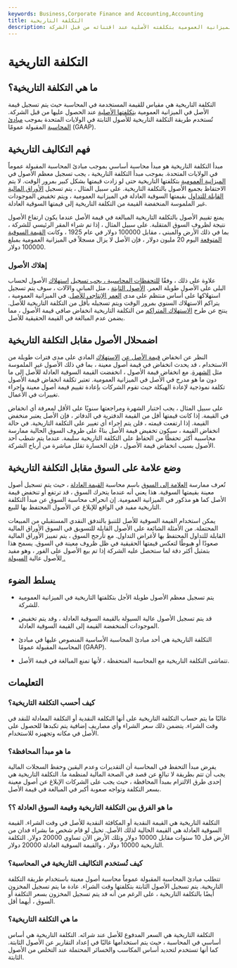 ```yaml
---
keywords: Business,Corporate Finance and Accounting,Accounting
title: التكلفة التاريخية
description: التكلفة التاريخية هي مقياس للقيمة المستخدمة في المحاسبة حيث يتم تسجيل الأصل في الميزانية العمومية بتكلفته الأصلية عند اقتنائه من قبل الشركة.
---
```


# التكلفة التاريخية
## ما هي التكلفة التاريخية؟

التكلفة التاريخية هي مقياس للقيمة المستخدمة في المحاسبة حيث يتم تسجيل قيمة الأصل في الميزانية العمومية [بتكلفتها الأصلية](/originalcost) عند الحصول عليها من قبل الشركة. تُستخدم طريقة التكلفة التاريخية للأصول الثابتة في الولايات المتحدة بموجب [مبادئ المحاسبة](/gaap) المقبولة عمومًا (GAAP).

## فهم التكاليف التاريخية

مبدأ التكلفة التاريخية هو مبدأ محاسبة أساسي بموجب مبادئ المحاسبة المقبولة عموماً في الولايات المتحدة. بموجب مبدأ التكلفة التاريخية ، يجب تسجيل معظم الأصول في [الميزانية العمومية](/balancesheet) بتكلفتها التاريخية حتى لو زادت قيمتها بشكل كبير بمرور الوقت. لا يتم الاحتفاظ بجميع الأصول بالتكلفة التاريخية. على سبيل المثال ، يتم تسجيل [الأوراق المالية القابلة للتداول](/marketablesecurities) بقيمتها السوقية العادلة في الميزانية العمومية ، ويتم تخفيض الموجودات غير الملموسة المنخفضة القيمة من التكلفة التاريخية إلى قيمتها السوقية العادلة.

يمنع تقييم الأصول بالتكلفة التاريخية المبالغة في قيمة الأصل عندما يكون ارتفاع الأصول نتيجة لظروف السوق المتقلبة. على سبيل المثال ، إذا تم شراء المقر الرئيسي للشركة ، بما في ذلك الأرض والمبنى ، مقابل 100000 دولار في عام 1925 ، وكانت [القيمة السوقية المتوقعة](/marketvalue) اليوم 20 مليون دولار ، فإن الأصل لا يزال مسجلاً في الميزانية العمومية بمبلغ 100000 دولار.

### إهلاك الأصول

علاوة على ذلك ، وفقًا [للتحفظات المحاسبية ، يجب تسجيل](/accounting-conservatism) [استهلاك](/depreciation) الأصول لحساب البلى على الأصول طويلة العمر. [الأصول الثابتة](/fixedasset) ، مثل المباني والآلات ، سوف يتم تسجيل استهلاكها على أساس منتظم على مدى [العمر الإنتاجي للأصل](/usefullife). في الميزانية العمومية ، يتراكم الاستهلاك السنوي بمرور الوقت ويتم تسجيله بأقل من التكلفة التاريخية للأصل. ينتج عن طرح [الاستهلاك المتراكم](/accumulated-depreciation) من التكلفة التاريخية انخفاض صافي قيمة الأصول ، مما يضمن عدم المبالغة في القيمة الحقيقية للأصل.

## اضمحلال الأصول مقابل التكلفة التاريخية

النظر عن انخفاض [قيمة الأصل عن](/depreciation) [الاستهلاك](/depreciation) المادي على مدى فترات طويلة من الاستخدام ، قد يحدث انخفاض في قيمة أصول معينة ، بما في ذلك الأصول غير الملموسة مثل [الشهرة](/goodwill-impairment). مع انخفاض قيمة الأصول ، انخفضت القيمة السوقية العادلة للأصل إلى ما دون ما هو مدرج في الأصل في الميزانية العمومية. تعتبر تكلفة انخفاض قيمة الأصول تكلفة نموذجية لإعادة الهيكلة حيث تقوم الشركات بإعادة تقييم قيمة أصول معينة وإجراء تغييرات في الأعمال.

على سبيل المثال ، يجب اختبار الشهرة ومراجعتها سنويًا على الأقل لمعرفة أي انخفاض في القيمة. إذا كانت قيمتها أقل من القيمة الدفترية في الدفاتر ، فإن الأصل يعتبر منخفض القيمة. إذا ارتفعت قيمته ، فلن يتم إجراء أي تغيير على التكلفة التاريخية. في حالة انخفاض القيمة ، سيكون تخفيض قيمة الأصل بناءً على ظروف السوق الحالية ممارسة محاسبية أكثر تحفظًا من الحفاظ على التكلفة التاريخية سليمة. عندما يتم شطب أحد الأصول بسبب انخفاض قيمة الأصول ، فإن الخسارة تقلل مباشرة من أرباح الشركة.

## وضع علامة على السوق مقابل التكلفة التاريخية

تُعرف ممارسة [العلامة إلى السوق](/marktomarket) باسم محاسبة [القيمة العادلة](/fairvalue) ، حيث يتم تسجيل أصول معينة بقيمتها السوقية. هذا يعني أنه عندما يتحرك السوق ، قد ترتفع أو تنخفض قيمة الأصل كما هو مذكور في الميزانية العمومية. إن انحراف محاسبة السوق عن مبدأ التكلفة التاريخية مفيد في الواقع للإبلاغ عن الأصول المحتفظ بها للبيع.

يمكن استخدام القيمة السوقية للأصل للتنبؤ بالتدفق النقدي المستقبلي من المبيعات المحتملة. من الأمثلة الشائعة على الأصول القابلة للتسويق في السوق الأوراق المالية القابلة للتداول المحتفظ بها لأغراض التداول. مع تأرجح السوق ، يتم تمييز الأوراق المالية صعودًا أو هبوطًا لتعكس قيمتها الحقيقية في ظل ظروف معينة في السوق. يسمح هذا بتمثيل أكثر دقة لما ستحصل عليه الشركة إذا تم بيع الأصول على الفور ، وهو مفيد للأصول عالية [السيولة .](/liquidity)

## يسلط الضوء

- يتم تسجيل معظم الأصول طويلة الأجل بتكلفتها التاريخية في الميزانية العمومية للشركة.

- قد يتم تسجيل الأصول عالية السيولة بالقيمة السوقية العادلة ، وقد يتم تخفيض الموجودات المنخفضة القيمة إلى القيمة السوقية العادلة.

- التكلفة التاريخية هي أحد مبادئ المحاسبة الأساسية المنصوص عليها في مبادئ المحاسبة المقبولة عمومًا (GAAP).

- تتماشى التكلفة التاريخية مع المحاسبة المتحفظة ، لأنها تمنع المبالغة في قيمة الأصل.

## التعليمات

### كيف أحسب التكلفة التاريخية؟

غالبًا ما يتم حساب التكلفة التاريخية على أنها التكلفة النقدية أو التكلفة المعادلة للنقد في وقت الشراء. يتضمن ذلك سعر الشراء وأي مصاريف إضافية يتم تكبدها للحصول على الأصل في مكانه وتجهيزه للاستخدام.

### ما هو مبدأ المحافظة؟

يفرض مبدأ التحفظ في المحاسبة أن التقديرات وعدم اليقين وحفظ السجلات المالية يجب أن تتم بطريقة لا تبالغ عن قصد في الصحة المالية لمنظمة ما. التكلفة التاريخية هي إحدى طرق الالتزام بمبدأ المحافظة ، حيث يجب على الشركات الإبلاغ عن أصول معينة بسعر التكلفة وتواجه صعوبة أكبر في المبالغة في قيمة الأصل.

### ما هو الفرق بين التكلفة التاريخية وقيمة السوق العادلة ؟؟

التكلفة التاريخية هي القيمة النقدية أو المكافئة النقدية للأصل في وقت الشراء. القيمة السوقية العادلة هي القيمة الحالية لذلك الأصل. تخيل لو قام شخص ما بشراء فدان من الأرض قبل 10 سنوات مقابل 10000 دولار وتلك الأرض الآن تساوي 20000 دولار. التكلفة التاريخية 10000 دولار ، والقيمة السوقية العادلة 20000 دولار.

### كيف تُستخدم التكاليف التاريخية في المحاسبة؟

تتطلب مبادئ المحاسبة المقبولة عموماً محاسبة أصول معينة باستخدام طريقة التكلفة التاريخية. يتم تسجيل الأصول الثابتة بتكلفتها وقت الشراء. عادة ما يتم تسجيل المخزون أيضًا بالتكلفة التاريخية ، على الرغم من أنه قد يتم تسجيل المخزون بسعر التكلفة أو السوق ، أيهما أقل.

### ما هي التكلفة التاريخية؟

التكلفة التاريخية هي السعر المدفوع للأصل عند شرائه. التكلفة التاريخية هي أساس أساسي في المحاسبة ، حيث يتم استخدامها غالبًا في إعداد التقارير عن الأصول الثابتة. كما أنها تستخدم لتحديد أساس المكاسب والخسائر المحتملة عند التخلص من الأصول الثابتة.

